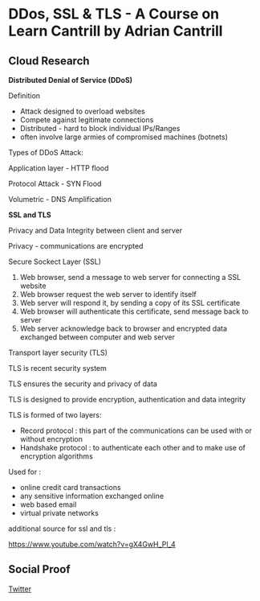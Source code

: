 

# DDos, SSL & TLS - A Course on Learn Cantrill by Adrian Cantrill



## Cloud Research

**Distributed Denial of Service (DDoS)**

Definition

- Attack designed to overload websites
- Compete against legitimate connections
- Distributed - hard to block individual IPs/Ranges
- often involve large armies of compromised machines (botnets)


Types of DDoS Attack:

Application layer - HTTP flood

Protocol Attack - SYN Flood

Volumetric - DNS Amplification

**SSL and TLS**

Privacy and Data Integrity between client and server

Privacy -  communications are encrypted

Secure Sockect Layer (SSL)

1. Web browser, send a message to web server for connecting a SSL website
2. Web browser request the web server to identify itself
3. Web server will respond it, by sending a copy of its SSL certificate
4. Web browser will authenticate this certificate, send message back to server
5. Web server acknowledge back to browser and encrypted data exchanged between computer and web server

Transport layer security (TLS)

TLS is recent security system

TLS ensures the security and privacy of data

TLS is designed to provide encryption, authentication and data integrity

TLS is formed of two layers:

- Record protocol : this part of the communications can be used with or without encryption
- Handshake protocol : to authenticate each other and to make use of encryption algorithms

Used for : 

- online credit card transactions
- any sensitive information exchanged online
- web based email
- virtual private networks

additional source for ssl and tls :

https://www.youtube.com/watch?v=gX4GwH_Pl_4

## Social Proof

[Twitter](https://twitter.com/JoeSeven08/status/1526833387834847232)
